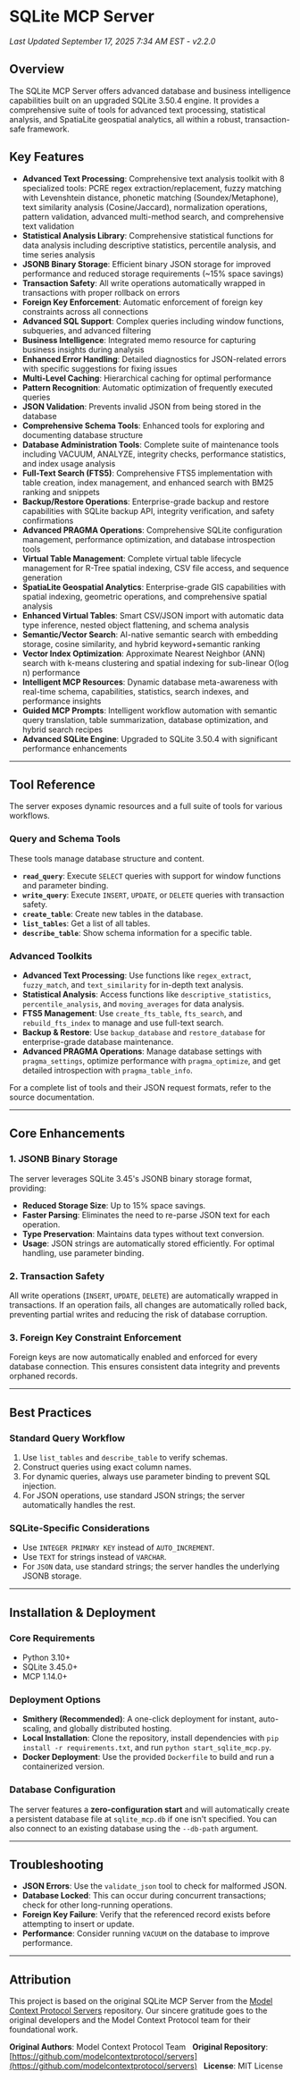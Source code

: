 # SQLite MCP Server

*Last Updated September 17, 2025 7:34 AM EST - v2.2.0*

## Overview

The SQLite MCP Server offers advanced database and business intelligence capabilities built on an upgraded SQLite 3.50.4 engine. It provides a comprehensive suite of tools for advanced text processing, statistical analysis, and SpatiaLite geospatial analytics, all within a robust, transaction-safe framework.

## Key Features

- **Advanced Text Processing**: Comprehensive text analysis toolkit with 8 specialized tools: PCRE regex extraction/replacement, fuzzy matching with Levenshtein distance, phonetic matching (Soundex/Metaphone), text similarity analysis (Cosine/Jaccard), normalization operations, pattern validation, advanced multi-method search, and comprehensive text validation
- **Statistical Analysis Library**: Comprehensive statistical functions for data analysis including descriptive statistics, percentile analysis, and time series analysis
- **JSONB Binary Storage**: Efficient binary JSON storage for improved performance and reduced storage requirements (~15% space savings)
- **Transaction Safety**: All write operations automatically wrapped in transactions with proper rollback on errors
- **Foreign Key Enforcement**: Automatic enforcement of foreign key constraints across all connections
- **Advanced SQL Support**: Complex queries including window functions, subqueries, and advanced filtering
- **Business Intelligence**: Integrated memo resource for capturing business insights during analysis
- **Enhanced Error Handling**: Detailed diagnostics for JSON-related errors with specific suggestions for fixing issues
- **Multi-Level Caching**: Hierarchical caching for optimal performance
- **Pattern Recognition**: Automatic optimization of frequently executed queries
- **JSON Validation**: Prevents invalid JSON from being stored in the database
- **Comprehensive Schema Tools**: Enhanced tools for exploring and documenting database structure
- **Database Administration Tools**: Complete suite of maintenance tools including VACUUM, ANALYZE, integrity checks, performance statistics, and index usage analysis
- **Full-Text Search (FTS5)**: Comprehensive FTS5 implementation with table creation, index management, and enhanced search with BM25 ranking and snippets
- **Backup/Restore Operations**: Enterprise-grade backup and restore capabilities with SQLite backup API, integrity verification, and safety confirmations
- **Advanced PRAGMA Operations**: Comprehensive SQLite configuration management, performance optimization, and database introspection tools
- **Virtual Table Management**: Complete virtual table lifecycle management for R-Tree spatial indexing, CSV file access, and sequence generation
- **SpatiaLite Geospatial Analytics**: Enterprise-grade GIS capabilities with spatial indexing, geometric operations, and comprehensive spatial analysis
- **Enhanced Virtual Tables**: Smart CSV/JSON import with automatic data type inference, nested object flattening, and schema analysis
- **Semantic/Vector Search**: AI-native semantic search with embedding storage, cosine similarity, and hybrid keyword+semantic ranking
- **Vector Index Optimization**: Approximate Nearest Neighbor (ANN) search with k-means clustering and spatial indexing for sub-linear O(log n) performance
- **Intelligent MCP Resources**: Dynamic database meta-awareness with real-time schema, capabilities, statistics, search indexes, and performance insights
- **Guided MCP Prompts**: Intelligent workflow automation with semantic query translation, table summarization, database optimization, and hybrid search recipes
- **Advanced SQLite Engine**: Upgraded to SQLite 3.50.4 with significant performance enhancements

---

## Tool Reference

The server exposes dynamic resources and a full suite of tools for various workflows.

### Query and Schema Tools

These tools manage database structure and content.

- **`read_query`**: Execute `SELECT` queries with support for window functions and parameter binding.
- **`write_query`**: Execute `INSERT`, `UPDATE`, or `DELETE` queries with transaction safety.
- **`create_table`**: Create new tables in the database.
- **`list_tables`**: Get a list of all tables.
- **`describe_table`**: Show schema information for a specific table.

### Advanced Toolkits

- **Advanced Text Processing**: Use functions like `regex_extract`, `fuzzy_match`, and `text_similarity` for in-depth text analysis.
- **Statistical Analysis**: Access functions like `descriptive_statistics`, `percentile_analysis`, and `moving_averages` for data analysis.
- **FTS5 Management**: Use `create_fts_table`, `fts_search`, and `rebuild_fts_index` to manage and use full-text search.
- **Backup & Restore**: Use `backup_database` and `restore_database` for enterprise-grade database maintenance.
- **Advanced PRAGMA Operations**: Manage database settings with `pragma_settings`, optimize performance with `pragma_optimize`, and get detailed introspection with `pragma_table_info`.

For a complete list of tools and their JSON request formats, refer to the source documentation.

---

## Core Enhancements

### 1. JSONB Binary Storage

The server leverages SQLite 3.45's JSONB binary storage format, providing:
- **Reduced Storage Size**: Up to 15% space savings.
- **Faster Parsing**: Eliminates the need to re-parse JSON text for each operation.
- **Type Preservation**: Maintains data types without text conversion.
- **Usage**: JSON strings are automatically stored efficiently. For optimal handling, use parameter binding.

### 2. Transaction Safety

All write operations (`INSERT`, `UPDATE`, `DELETE`) are automatically wrapped in transactions. If an operation fails, all changes are automatically rolled back, preventing partial writes and reducing the risk of database corruption.

### 3. Foreign Key Constraint Enforcement

Foreign keys are now automatically enabled and enforced for every database connection. This ensures consistent data integrity and prevents orphaned records.

---

## Best Practices

### Standard Query Workflow
1. Use `list_tables` and `describe_table` to verify schemas.
2. Construct queries using exact column names.
3. For dynamic queries, always use parameter binding to prevent SQL injection.
4. For JSON operations, use standard JSON strings; the server automatically handles the rest.

### SQLite-Specific Considerations
- Use `INTEGER PRIMARY KEY` instead of `AUTO_INCREMENT`.
- Use `TEXT` for strings instead of `VARCHAR`.
- For `JSON` data, use standard strings; the server handles the underlying JSONB storage.

---

## Installation & Deployment

### Core Requirements
- Python 3.10+
- SQLite 3.45.0+
- MCP 1.14.0+

### Deployment Options

- **Smithery (Recommended)**: A one-click deployment for instant, auto-scaling, and globally distributed hosting.
- **Local Installation**: Clone the repository, install dependencies with `pip install -r requirements.txt`, and run `python start_sqlite_mcp.py`.
- **Docker Deployment**: Use the provided `Dockerfile` to build and run a containerized version.

### Database Configuration
The server features a **zero-configuration start** and will automatically create a persistent database file at `sqlite_mcp.db` if one isn't specified. You can also connect to an existing database using the `--db-path` argument.

---

## Troubleshooting

- **JSON Errors**: Use the `validate_json` tool to check for malformed JSON.
- **Database Locked**: This can occur during concurrent transactions; check for other long-running operations.
- **Foreign Key Failure**: Verify that the referenced record exists before attempting to insert or update.
- **Performance**: Consider running `VACUUM` on the database to improve performance.

---

## Attribution

This project is based on the original SQLite MCP Server from the [Model Context Protocol Servers](https://github.com/modelcontextprotocol/servers/tree/2025.4.24/src/sqlite) repository. Our sincere gratitude goes to the original developers and the Model Context Protocol team for their foundational work.

**Original Authors**: Model Context Protocol Team  
**Original Repository**: [https://github.com/modelcontextprotocol/servers](https://github.com/modelcontextprotocol/servers)  
**License**: MIT License
